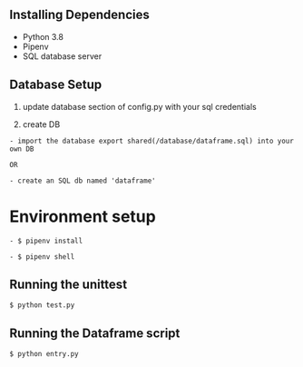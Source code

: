 ## Installing Dependencies

- Python 3.8
- Pipenv
- SQL database server


## Database Setup

1) update database section of config.py with your sql credentials


2) create DB

```
- import the database export shared(/database/dataframe.sql) into your own DB 

OR

- create an SQL db named 'dataframe'
```


# Environment setup

```
- $ pipenv install
```

```
- $ pipenv shell
```

## Running the unittest

```
$ python test.py
```

## Running the Dataframe script

```
$ python entry.py
```

